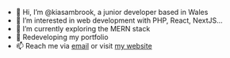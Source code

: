 - 👋 Hi, I’m @kiasambrook, a junior developer based in Wales
- 👀 I’m interested in web development with PHP, React, NextJS...
- 🌱 I’m currently exploring the MERN stack
- :pencil: Redeveloping my portfolio
- 📫 Reach me via [email](mailto:kiasambrook@gmail.com) or visit [my website](www.kiasambrook.co.uk)

<!---
kiasambrook/kiasambrook is a ✨ special ✨ repository because its `README.md` (this file) appears on your GitHub profile.
You can click the Preview link to take a look at your changes.
--->
